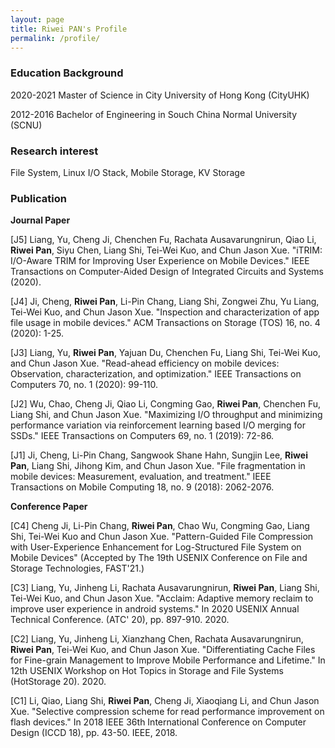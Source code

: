 ```yaml
---
layout: page
title: Riwei PAN's Profile
permalink: /profile/
---
```


### Education Background
2020-2021     Master of Science in City University of Hong Kong (CityUHK)

2012-2016     Bachelor of Engineering in Souch China Normal University (SCNU)

### Research interest
File System, Linux I/O Stack, Mobile Storage, KV Storage

### Publication
**Journal Paper** 

[J5] Liang, Yu, Cheng Ji, Chenchen Fu, Rachata Ausavarungnirun, Qiao Li, **Riwei Pan**, Siyu Chen, Liang Shi, Tei-Wei Kuo, and Chun Jason Xue. "iTRIM: I/O-Aware TRIM for Improving User Experience on Mobile Devices." IEEE Transactions on Computer-Aided Design of Integrated Circuits and Systems (2020).

[J4] Ji, Cheng, **Riwei Pan**, Li-Pin Chang, Liang Shi, Zongwei Zhu, Yu Liang, Tei-Wei Kuo, and Chun Jason Xue. "Inspection and characterization of app file usage in mobile devices." ACM Transactions on Storage (TOS) 16, no. 4 (2020): 1-25.

[J3] Liang, Yu, **Riwei Pan**, Yajuan Du, Chenchen Fu, Liang Shi, Tei-Wei Kuo, and Chun Jason Xue. "Read-ahead efficiency on mobile devices: Observation, characterization, and optimization." IEEE Transactions on Computers 70, no. 1 (2020): 99-110.

[J2] Wu, Chao, Cheng Ji, Qiao Li, Congming Gao, **Riwei Pan**, Chenchen Fu, Liang Shi, and Chun Jason Xue. "Maximizing I/O throughput and minimizing performance variation via reinforcement learning based I/O merging for SSDs." IEEE Transactions on Computers 69, no. 1 (2019): 72-86.

[J1] Ji, Cheng, Li-Pin Chang, Sangwook Shane Hahn, Sungjin Lee, **Riwei Pan**, Liang Shi, Jihong Kim, and Chun Jason Xue. "File fragmentation in mobile devices: Measurement, evaluation, and treatment." IEEE Transactions on Mobile Computing 18, no. 9 (2018): 2062-2076.

**Conference Paper** 

[C4] Cheng Ji, Li-Pin Chang, **Riwei Pan**, Chao Wu, Congming Gao, Liang Shi, Tei-Wei Kuo and Chun Jason Xue. "Pattern-Guided File Compression with User-Experience Enhancement for Log-Structured File System on Mobile Devices" (Accepted by The 19th USENIX Conference on File and Storage Technologies, FAST'21.)

[C3] Liang, Yu, Jinheng Li, Rachata Ausavarungnirun, **Riwei Pan**, Liang Shi, Tei-Wei Kuo, and Chun Jason Xue. "Acclaim: Adaptive memory reclaim to improve user experience in android systems." In 2020 USENIX Annual Technical Conference. (ATC' 20), pp. 897-910. 2020.

[C2] Liang, Yu, Jinheng Li, Xianzhang Chen, Rachata Ausavarungnirun, **Riwei Pan**, Tei-Wei Kuo, and Chun Jason Xue. "Differentiating Cache Files for Fine-grain Management to Improve Mobile Performance and Lifetime." In 12th USENIX Workshop on Hot Topics in Storage and File Systems (HotStorage 20). 2020.  

[C1] Li, Qiao, Liang Shi, **Riwei Pan**, Cheng Ji, Xiaoqiang Li, and Chun Jason Xue. "Selective compression scheme for read performance improvement on flash devices." In 2018 IEEE 36th International Conference on Computer Design (ICCD 18), pp. 43-50. IEEE, 2018.


